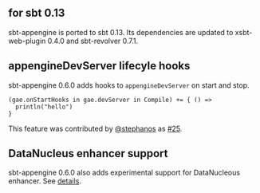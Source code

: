   [@stephanos]: https://github.com/stephanos
  [25]: https://github.com/sbt/sbt-appengine/pull/25

## for sbt 0.13

sbt-appengine is ported to sbt 0.13. Its dependencies are updated to xsbt-web-plugin 0.4.0 and sbt-revolver 0.7.1.

## appengineDevServer lifecyle hooks

sbt-appengine 0.6.0 adds hooks to `appengineDevServer` on start and stop.

    (gae.onStartHooks in gae.devServer in Compile) += { () =>
      println("hello")
    }

This feature was contributed by [@stephanos][@stephanos] as [#25][25].

## DataNucleus enhancer support

sbt-appengine 0.6.0 also adds experimental support for DataNucleous enhancer. See [details](https://github.com/sbt/sbt-appengine#datanucleous-enhancer-support-experimental).
